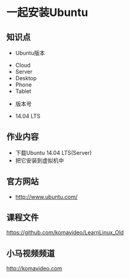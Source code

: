 一起安装Ubuntu
=============

## 知识点

* Ubuntu版本
 + Cloud
 + Server
 + Desktop
 + Phone
 + Tablet
* 版本号
 + 14.04 LTS

## 作业内容

* 下载Ubuntu 14.04 LTS(Server)
* 把它安装到虚拟机中

## 官方网站

* http://www.ubuntu.com/

## 课程文件

https://github.com/komavideo/LearnLinux_Old

## 小马视频频道

http://komavideo.com
